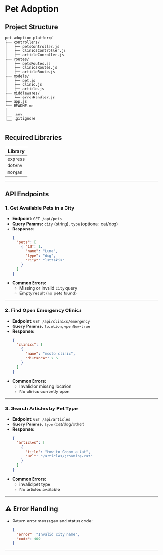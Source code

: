 
#  Pet Adoption

## Project Structure

```
pet-adoption-platform/
├── controllers/
│   ├── petsController.js
│   ├── clinicsController.js
│   ├── articleConroller.js
├── routes/
│   ├── petsRoutes.js
│   ├── clinicsRoutes.js
│   ├── articleRoute.js
├── models/
│   ├── pet.js
│   ├── clinic.js
│   ├── article.js
├── middlewares/
│   └── errorHandler.js
├── app.js
└── README.md
│
│__ .env
│__ .gitignore


```
## Required Libraries

| Library          
|------------------
| `express`        
| `dotenv`         
| `morgan`         

---

## API Endpoints

### 1. Get Available Pets in a City

- **Endpoint:** `GET /api/pets`
- **Query Params:** `city` (string), `type` (optional: cat/dog)
- **Response:**
  ```json
  {
    "pets": [
      { "id": 1,
        "name": "Luna",
        "type": "dog",
        "city": "lattakia" 
      }
    ]
  }
  ```
- **Common Errors:**
  - Missing or invalid `city` query
  - Empty result (no pets found)

---

### 2. Find Open Emergency Clinics

- **Endpoint:** `GET /api/clinics/emergency`
- **Query Params:** `location`, `openNow=true`
- **Response:**
  ```json
  {
    "clinics": [
      { 
        "name": "mosto clinic",
        "distance": 2.5
      }
    ]
  }
  ```
- **Common Errors:**
  - Invalid or missing location
  - No clinics currently open

---

### 3. Search Articles by Pet Type

- **Endpoint:** `GET /api/articles`
- **Query Params:** `type` (cat/dog/other)
- **Response:**
  ```json
  {
    "articles": [
      { 
        "title": "How to Groom a Cat",
        "url": "/articles/grooming-cat" 
      }
    ]
  }
  ```
- **Common Errors:**
  - invalid pet type
  - No articles available

---

## ⚠️ Error Handling

- Return error messages and status code:
  ```json
  {
    "error": "Invalid city name",
    "code": 400
  }
  ```
---

